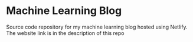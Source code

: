# Machine Learning Blog

Source code repository for my machine learning blog hosted using Netlify.  
The website link is in the description of this repo
